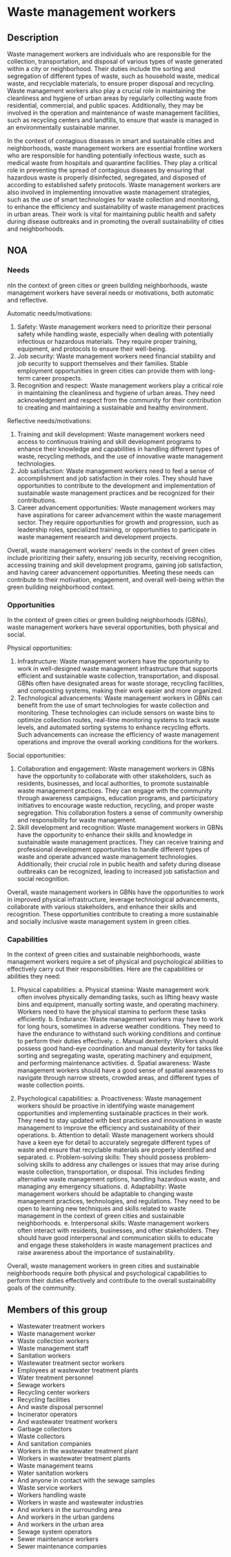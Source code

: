 # Waste management workers

## Description

Waste management workers are individuals who are responsible for the collection, transportation, and disposal of various types of waste generated within a city or neighborhood. Their duties include the sorting and segregation of different types of waste, such as household waste, medical waste, and recyclable materials, to ensure proper disposal and recycling. Waste management workers also play a crucial role in maintaining the cleanliness and hygiene of urban areas by regularly collecting waste from residential, commercial, and public spaces. Additionally, they may be involved in the operation and maintenance of waste management facilities, such as recycling centers and landfills, to ensure that waste is managed in an environmentally sustainable manner.

In the context of contagious diseases in smart and sustainable cities and neighborhoods, waste management workers are essential frontline workers who are responsible for handling potentially infectious waste, such as medical waste from hospitals and quarantine facilities. They play a critical role in preventing the spread of contagious diseases by ensuring that hazardous waste is properly disinfected, segregated, and disposed of according to established safety protocols. Waste management workers are also involved in implementing innovative waste management strategies, such as the use of smart technologies for waste collection and monitoring, to enhance the efficiency and sustainability of waste management practices in urban areas. Their work is vital for maintaining public health and safety during disease outbreaks and in promoting the overall sustainability of cities and neighborhoods.

## NOA

### Needs

nIn the context of green cities or green building neighborhoods, waste management workers have several needs or motivations, both automatic and reflective. 

Automatic needs/motivations:
1. Safety: Waste management workers need to prioritize their personal safety while handling waste, especially when dealing with potentially infectious or hazardous materials. They require proper training, equipment, and protocols to ensure their well-being.
2. Job security: Waste management workers need financial stability and job security to support themselves and their families. Stable employment opportunities in green cities can provide them with long-term career prospects.
3. Recognition and respect: Waste management workers play a critical role in maintaining the cleanliness and hygiene of urban areas. They need acknowledgment and respect from the community for their contribution to creating and maintaining a sustainable and healthy environment.

Reflective needs/motivations:
1. Training and skill development: Waste management workers need access to continuous training and skill development programs to enhance their knowledge and capabilities in handling different types of waste, recycling methods, and the use of innovative waste management technologies.
2. Job satisfaction: Waste management workers need to feel a sense of accomplishment and job satisfaction in their roles. They should have opportunities to contribute to the development and implementation of sustainable waste management practices and be recognized for their contributions.
3. Career advancement opportunities: Waste management workers may have aspirations for career advancement within the waste management sector. They require opportunities for growth and progression, such as leadership roles, specialized training, or opportunities to participate in waste management research and development projects.

Overall, waste management workers' needs in the context of green cities include prioritizing their safety, ensuring job security, receiving recognition, accessing training and skill development programs, gaining job satisfaction, and having career advancement opportunities. Meeting these needs can contribute to their motivation, engagement, and overall well-being within the green building neighborhood context.

### Opportunities

In the context of green cities or green building neighborhoods (GBNs), waste management workers have several opportunities, both physical and social.

Physical opportunities:
1. Infrastructure: Waste management workers have the opportunity to work in well-designed waste management infrastructure that supports efficient and sustainable waste collection, transportation, and disposal. GBNs often have designated areas for waste storage, recycling facilities, and composting systems, making their work easier and more organized.
2. Technological advancements: Waste management workers in GBNs can benefit from the use of smart technologies for waste collection and monitoring. These technologies can include sensors on waste bins to optimize collection routes, real-time monitoring systems to track waste levels, and automated sorting systems to enhance recycling efforts. Such advancements can increase the efficiency of waste management operations and improve the overall working conditions for the workers.

Social opportunities:
1. Collaboration and engagement: Waste management workers in GBNs have the opportunity to collaborate with other stakeholders, such as residents, businesses, and local authorities, to promote sustainable waste management practices. They can engage with the community through awareness campaigns, education programs, and participatory initiatives to encourage waste reduction, recycling, and proper waste segregation. This collaboration fosters a sense of community ownership and responsibility for waste management.
2. Skill development and recognition: Waste management workers in GBNs have the opportunity to enhance their skills and knowledge in sustainable waste management practices. They can receive training and professional development opportunities to handle different types of waste and operate advanced waste management technologies. Additionally, their crucial role in public health and safety during disease outbreaks can be recognized, leading to increased job satisfaction and social recognition.

Overall, waste management workers in GBNs have the opportunities to work in improved physical infrastructure, leverage technological advancements, collaborate with various stakeholders, and enhance their skills and recognition. These opportunities contribute to creating a more sustainable and socially inclusive waste management system in green cities.

### Capabilities

In the context of green cities and sustainable neighborhoods, waste management workers require a set of physical and psychological abilities to effectively carry out their responsibilities. Here are the capabilities or abilities they need:

1. Physical capabilities:
   a. Physical stamina: Waste management work often involves physically demanding tasks, such as lifting heavy waste bins and equipment, manually sorting waste, and operating machinery. Workers need to have the physical stamina to perform these tasks efficiently.
   b. Endurance: Waste management workers may have to work for long hours, sometimes in adverse weather conditions. They need to have the endurance to withstand such working conditions and continue to perform their duties effectively.
   c. Manual dexterity: Workers should possess good hand-eye coordination and manual dexterity for tasks like sorting and segregating waste, operating machinery and equipment, and performing maintenance activities.
   d. Spatial awareness: Waste management workers should have a good sense of spatial awareness to navigate through narrow streets, crowded areas, and different types of waste collection points.

2. Psychological capabilities:
   a. Proactiveness: Waste management workers should be proactive in identifying waste management opportunities and implementing sustainable practices in their work. They need to stay updated with best practices and innovations in waste management to improve the efficiency and sustainability of their operations.
   b. Attention to detail: Waste management workers should have a keen eye for detail to accurately segregate different types of waste and ensure that recyclable materials are properly identified and separated.
   c. Problem-solving skills: They should possess problem-solving skills to address any challenges or issues that may arise during waste collection, transportation, or disposal. This includes finding alternative waste management options, handling hazardous waste, and managing any emergency situations.
   d. Adaptability: Waste management workers should be adaptable to changing waste management practices, technologies, and regulations. They need to be open to learning new techniques and skills related to waste management in the context of green cities and sustainable neighborhoods.
   e. Interpersonal skills: Waste management workers often interact with residents, businesses, and other stakeholders. They should have good interpersonal and communication skills to educate and engage these stakeholders in waste management practices and raise awareness about the importance of sustainability.

Overall, waste management workers in green cities and sustainable neighborhoods require both physical and psychological capabilities to perform their duties effectively and contribute to the overall sustainability goals of the community.

## Members of this group

* Wastewater treatment workers
* Waste management worker
* Waste collection workers
* Waste management staff
* Sanitation workers
* Wastewater treatment sector workers
* Employees at wastewater treatment plants
* Water treatment personnel
* Sewage workers
* Recycling center workers
* Recycling facilities
* And waste disposal personnel
* Incinerator operators
* And wastewater treatment workers
* Garbage collectors
* Waste collectors
* And sanitation companies
* Workers in the wastewater treatment plant
* Workers in wastewater treatment plants
* Waste management teams
* Water sanitation workers
* And anyone in contact with the sewage samples
* Waste service workers
* Workers handling waste
* Workers in waste and wastewater industries
* And workers in the surrounding area
* And workers in the urban gardens
* And workers in the urban area
* Sewage system operators
* Sewer maintenance workers
* Sewer maintenance companies